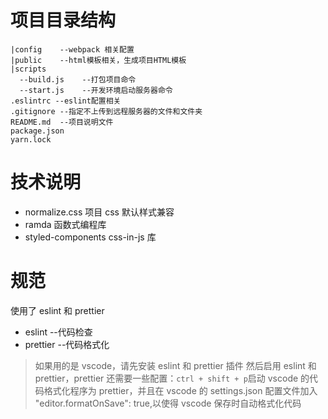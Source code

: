 # 项目目录结构

```
|config    --webpack 相关配置
|public    --html模板相关，生成项目HTML模板
|scripts
  --build.js    --打包项目命令
  --start.js    --开发环境启动服务器命令
.eslintrc --eslint配置相关
.gitignore --指定不上传到远程服务器的文件和文件夹
README.md  --项目说明文件
package.json
yarn.lock
```

# 技术说明

- normalize.css 项目 css 默认样式兼容
- ramda 函数式编程库
- styled-components css-in-js 库

# 规范

使用了 eslint 和 prettier

- eslint --代码检查
- prettier --代码格式化

> 如果用的是 vscode，请先安装 eslint 和 prettier 插件
> 然后启用 eslint 和 prettier，prettier 还需要一些配置：`ctrl + shift + p`启动 vscode 的代码格式化程序为 prettier，并且在 vscode 的 settings.json 配置文件加入
> "editor.formatOnSave": true,以使得 vscode 保存时自动格式化代码
